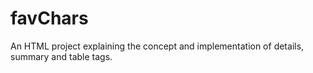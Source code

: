# favChars
An HTML project explaining the concept and implementation of details, summary and table tags.
